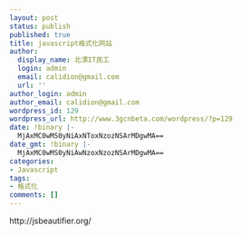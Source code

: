 ```yaml
---
layout: post
status: publish
published: true
title: javascript格式化网站
author:
  display_name: 北漂IT民工
  login: admin
  email: calidion@gmail.com
  url: ''
author_login: admin
author_email: calidion@gmail.com
wordpress_id: 129
wordpress_url: http://www.3gcnbeta.com/wordpress/?p=129
date: !binary |-
  MjAxMC0wMS0yNiAxNToxNzozNSArMDgwMA==
date_gmt: !binary |-
  MjAxMC0wMS0yNiAwNzoxNzozNSArMDgwMA==
categories:
- Javascript
tags:
- 格式化
comments: []
---
```

<p>http://jsbeautifier.org/</p>
